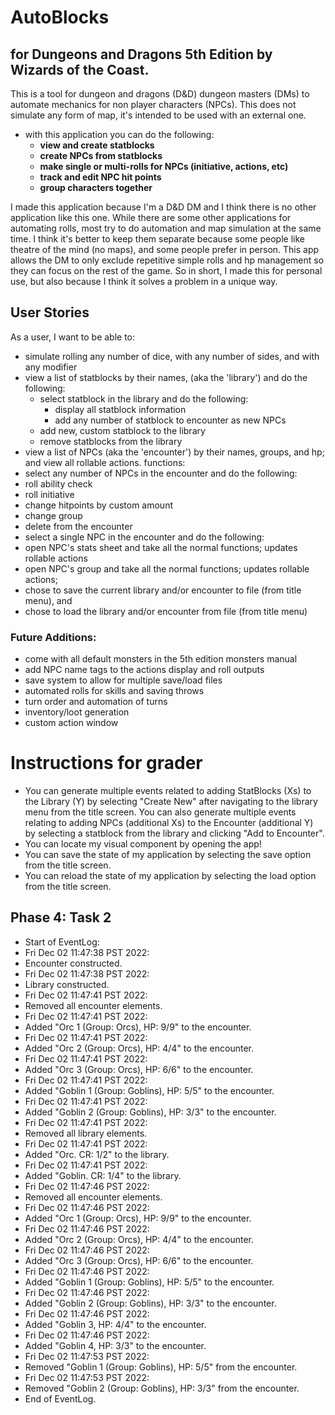 # AutoBlocks
## for Dungeons and Dragons 5th Edition by Wizards of the Coast.
<p>
This is a tool for dungeon and dragons (D&D) dungeon masters (DMs) to automate mechanics for non player characters (NPCs).
This does not simulate any form of map, it's intended to be used with an external one.
</p>

- with this application you can do the following:
  - **view and create statblocks**
  - **create NPCs from statblocks**
  - **make single or multi-rolls for NPCs (initiative, actions, etc)**
  - **track and edit NPC hit points**
  - **group characters together**
<p>
I made this application because I'm a D&D DM and I think there is no other application like this one. While there are 
some other applications for automating rolls, most try to do automation and map simulation at the same time. I think 
it's better to keep them separate because some people like theatre of the mind (no maps), and some people prefer in 
person. This app allows the DM to only exclude repetitive simple rolls and hp management so they can focus on the rest
of the game. So in short, I made this for personal use, but also because I think it solves a problem in a unique way.
</p>

## User Stories
<p>
As a user, I want to be able to:
</p>

- simulate rolling any number of dice, with any number of sides, and with any modifier
- view a list of statblocks by their names, (aka the 'library') and do the following:
    - select statblock in the library and do the following:
        - display all statblock information
        - add any number of statblock to encounter as new NPCs
    - add new, custom statblock to the library
    - remove statblocks from the library
- view a list of NPCs (aka the 'encounter') by their names, groups, and hp; and view all rollable actions. functions:
- select any number of NPCs in the encounter and do the following:
- roll ability check
- roll initiative
- change hitpoints by custom amount
- change group
- delete from the encounter
- select a single NPC in the encounter and do the following:
- open NPC's stats sheet and take all the normal functions; updates rollable actions
- open NPC's group and take all the normal functions; updates rollable actions;
- chose to save the current library and/or encounter to file (from title menu), and 
- chose to load the library and/or encounter from file (from title menu)

### Future Additions:
- come with all default monsters in the 5th edition monsters manual
- add NPC name tags to the actions display and roll outputs
- save system to allow for multiple save/load files
- automated rolls for skills and saving throws
- turn order and automation of turns
- inventory/loot generation
- custom action window

# Instructions for grader
- You can generate multiple events related to adding StatBlocks (Xs) to the Library (Y) by selecting "Create New" after
navigating to the library menu from the title screen. You can also generate multiple events relating to adding NPCs 
(additional Xs) to the Encounter (additional Y) by selecting a statblock from the library and clicking "Add to Encounter".
- You can locate my visual component by opening the app!
- You can save the state of my application by selecting the save option from the title screen.
- You can reload the state of my application by selecting the load option from the title screen.

## Phase 4: Task 2
- Start of EventLog:
- Fri Dec 02 11:47:38 PST 2022:
- Encounter constructed.
- Fri Dec 02 11:47:38 PST 2022:
- Library constructed.
- Fri Dec 02 11:47:41 PST 2022:
- Removed all encounter elements.
- Fri Dec 02 11:47:41 PST 2022:
- Added "Orc 1 (Group: Orcs), HP: 9/9" to the encounter.
- Fri Dec 02 11:47:41 PST 2022:
- Added "Orc 2 (Group: Orcs), HP: 4/4" to the encounter.
- Fri Dec 02 11:47:41 PST 2022:
- Added "Orc 3 (Group: Orcs), HP: 6/6" to the encounter.
- Fri Dec 02 11:47:41 PST 2022:
- Added "Goblin 1 (Group: Goblins), HP: 5/5" to the encounter.
- Fri Dec 02 11:47:41 PST 2022:
- Added "Goblin 2 (Group: Goblins), HP: 3/3" to the encounter.
- Fri Dec 02 11:47:41 PST 2022:
- Removed all library elements.
- Fri Dec 02 11:47:41 PST 2022:
- Added "Orc. CR: 1/2" to the library.
- Fri Dec 02 11:47:41 PST 2022:
- Added "Goblin. CR: 1/4" to the library.
- Fri Dec 02 11:47:46 PST 2022:
- Removed all encounter elements.
- Fri Dec 02 11:47:46 PST 2022:
- Added "Orc 1 (Group: Orcs), HP: 9/9" to the encounter.
- Fri Dec 02 11:47:46 PST 2022:
- Added "Orc 2 (Group: Orcs), HP: 4/4" to the encounter.
- Fri Dec 02 11:47:46 PST 2022:
- Added "Orc 3 (Group: Orcs), HP: 6/6" to the encounter.
- Fri Dec 02 11:47:46 PST 2022:
- Added "Goblin 1 (Group: Goblins), HP: 5/5" to the encounter.
- Fri Dec 02 11:47:46 PST 2022:
- Added "Goblin 2 (Group: Goblins), HP: 3/3" to the encounter.
- Fri Dec 02 11:47:46 PST 2022:
- Added "Goblin 3, HP: 4/4" to the encounter.
- Fri Dec 02 11:47:46 PST 2022:
- Added "Goblin 4, HP: 3/3" to the encounter.
- Fri Dec 02 11:47:53 PST 2022:
- Removed "Goblin 1 (Group: Goblins), HP: 5/5" from the encounter.
- Fri Dec 02 11:47:53 PST 2022:
- Removed "Goblin 2 (Group: Goblins), HP: 3/3" from the encounter.
- End of EventLog.